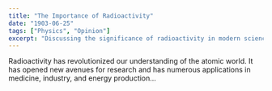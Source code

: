 ```yaml
---
title: "The Importance of Radioactivity"
date: "1903-06-25"
tags: ["Physics", "Opinion"]
excerpt: "Discussing the significance of radioactivity in modern science."
---
```


Radioactivity has revolutionized our understanding of the atomic world. It has opened new avenues for research and has numerous applications in medicine, industry, and energy production...
